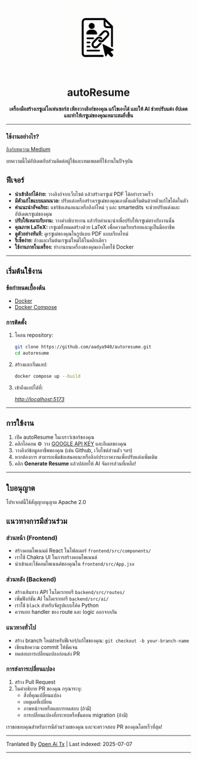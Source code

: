 <p align="center">
  <img src="https://raw.githubusercontent.com/aadya940/autoresume/main/main_app/frontend/public/autoresume-logo.png" alt="autoResume Logo" title="autoResume Logo" width="180"/>
</p>

<h1 align="center">autoResume</h1>

<p align="center">
  <b>เครื่องมือสร้างเรซูเม่โอเพ่นซอร์ส เพียงวางลิงก์ของคุณ แก้ไขเองได้ และให้ AI ช่วยปรับแต่ง อัปเดต และทำให้เรซูเม่ของคุณเหมาะสมยิ่งขึ้น</b>
</p>

---

### ใช้งานอย่างไร?

[ลิงก์บทความ Medium](https://medium.com/@aadyachinubhai/autoresume-copy-and-paste-links-its-that-simple-8e50e6d155a1)

บทความนี้ไม่อัปเดตกับส่วนติดต่อผู้ใช้และเทมเพลตที่ใช้งานในปัจจุบัน

## ฟีเจอร์

- <b>นำเข้าลิงก์ได้ง่าย:</b> วางลิงก์จากเว็บไซต์ แล้วสร้างเรซูเม่ PDF ได้อย่างรวดเร็ว
- <b>มีตัวแก้ไขแบบแมนนวล:</b> ปรับแต่งหรือสร้างเรซูเม่ของคุณเองตั้งแต่เริ่มต้นด้วยตัวแก้ไขโค้ดในตัว
- <b>คำแนะนำอัจฉริยะ:</b> แชร์ข้อเสนอแนะหรือลิงก์ใหม่ ๆ และ smartedits จะช่วยปรับแต่งและอัปเดตเรซูเม่ของคุณ
- <b>ปรับให้เหมาะกับงาน:</b> วางคำอธิบายงาน แล้วรับคำแนะนำเพื่อปรับให้เรซูเม่ตรงกับงานนั้น
- <b>คุณภาพ LaTeX:</b> เรซูเม่ทั้งหมดสร้างด้วย LaTeX เพื่อความเรียบร้อยและดูเป็นมืออาชีพ
- <b>ดูตัวอย่างทันที:</b> ดูเรซูเม่ของคุณในรูปแบบ PDF แบบเรียลไทม์
- <b>รีเซ็ตง่าย:</b> ล้างและเริ่มต้นเรซูเม่ใหม่ได้ในคลิกเดียว
- <b>ใช้งานภายในเครื่อง:</b> ทำงานบนเครื่องของคุณเองโดยใช้ Docker

---

## เริ่มต้นใช้งาน

### ข้อกำหนดเบื้องต้น
- [Docker](https://www.docker.com/get-started)
- [Docker Compose](https://docs.docker.com/compose/)

### การติดตั้ง

1. โคลน repository:
   ```bash
   git clone https://github.com/aadya940/autoresume.git
   cd autoresume
   ```
2. สร้างและเริ่มแอป:
   ```bash
   docker compose up --build
   ```
3. เข้าถึงแอปได้ที่:
   
   [_http://localhost:5173_](http://localhost:5173)
---

## การใช้งาน

1. เปิด autoResume ในเบราว์เซอร์ของคุณ
2. คลิกไอคอน :gear: วาง [GOOGLE API KEY](https://aistudio.google.com/) และอีเมลของคุณ
3. วางลิงก์ข้อมูลอาชีพของคุณ (เช่น Github, เว็บไซต์ส่วนตัว ฯลฯ)
4. หากต้องการ สามารถเพิ่มข้อเสนอแนะหรือลิงก์ประกาศงานเพื่อปรับแต่งเพิ่มเติม
5. คลิก <b>Generate Resume</b> แล้วปล่อยให้ AI จัดการส่วนที่เหลือ!

---

## ใบอนุญาต

โปรเจกต์นี้ใช้สัญญาอนุญาต Apache 2.0

## แนวทางการมีส่วนร่วม

### ส่วนหน้า (Frontend)
- สร้างคอมโพเนนต์ React ในโฟลเดอร์ `frontend/src/components/`
- เราใช้ Chakra UI ในการสร้างคอมโพเนนต์
- นำเข้าและใช้คอมโพเนนต์ของคุณใน `frontend/src/App.jsx`

### ส่วนหลัง (Backend)
- สร้างเส้นทาง API ในไดเรกทอรี `backend/src/routes/`
- เพิ่มฟังก์ชัน AI ในไดเรกทอรี `backend/src/ai/`
- เราใช้ `black` สำหรับจัดรูปแบบโค้ด Python
- ควรแยก handler ของ route และ logic ออกจากกัน

### แนวทางทั่วไป
- สร้าง branch ใหม่สำหรับฟีเจอร์/แก้ไขของคุณ: `git checkout -b your-branch-name`
- เขียนข้อความ commit ให้ชัดเจน
- ทดสอบการเปลี่ยนแปลงก่อนส่ง PR

### การส่งการเปลี่ยนแปลง
1. สร้าง Pull Request
2. ในคำอธิบาย PR ของคุณ กรุณาระบุ:
   - สิ่งที่คุณเปลี่ยนแปลง
   - เหตุผลที่เปลี่ยน
   - ภาพหน้าจอหรือผลการทดสอบ (ถ้ามี)
   - การเปลี่ยนแปลงที่กระทบหรือขั้นตอน migration (ถ้ามี)

เราขอขอบคุณสำหรับการมีส่วนร่วมของคุณ และจะตรวจสอบ PR ของคุณโดยเร็วที่สุด!


---


Tranlated By [Open Ai Tx](https://github.com/OpenAiTx/OpenAiTx) | Last indexed: 2025-07-07


---